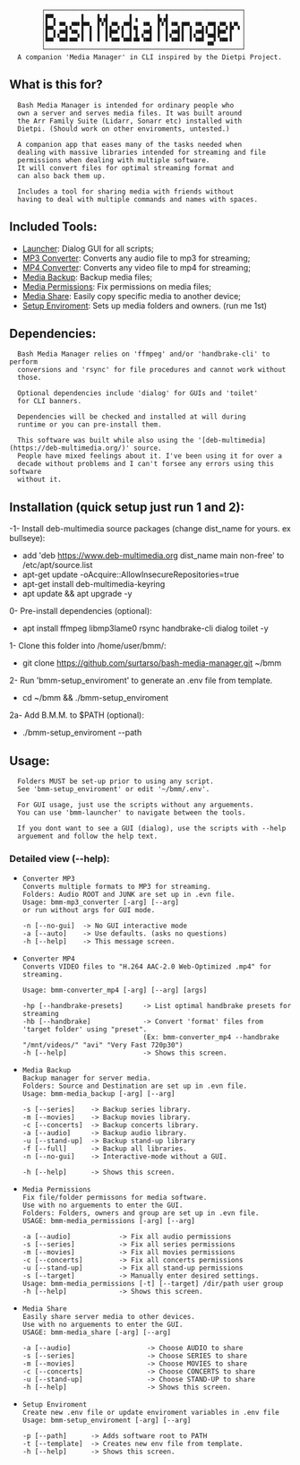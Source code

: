             ┌─────────────────────────────────────────────────┐
            │▛▀▖      ▌   ▙▗▌     ▌▗     ▙▗▌                  │
            │▙▄▘▝▀▖▞▀▘▛▀▖ ▌▘▌▞▀▖▞▀▌▄ ▝▀▖ ▌▘▌▝▀▖▛▀▖▝▀▖▞▀▌▞▀▖▙▀▖│
            │▌ ▌▞▀▌▝▀▖▌ ▌ ▌ ▌▛▀ ▌ ▌▐ ▞▀▌ ▌ ▌▞▀▌▌ ▌▞▀▌▚▄▌▛▀ ▌  │
            │▀▀ ▝▀▘▀▀ ▘ ▘ ▘ ▘▝▀▘▝▀▘▀▘▝▀▘ ▘ ▘▝▀▘▘ ▘▝▀▘▗▄▘▝▀▘▘  │
            └─────────────────────────────────────────────────┘
      A companion 'Media Manager' in CLI inspired by the Dietpi Project.

## What is this for?
      Bash Media Manager is intended for ordinary people who
      own a server and serves media files. It was built around
      the Arr Family Suite (Lidarr, Sonarr etc) installed with
      Dietpi. (Should work on other enviroments, untested.)

      A companion app that eases many of the tasks needed when
      dealing with massive libraries intended for streaming and file 
      permissions when dealing with multiple software.
      It will convert files for optimal streaming format and
      can also back them up.

      Includes a tool for sharing media with friends without
      having to deal with multiple commands and names with spaces.

## Included Tools:
- [Launcher](): Dialog GUI for all scripts;
- [MP3 Converter](): Converts any audio file to mp3 for streaming;
- [MP4 Converter](): Converts any video file to mp4 for streaming;
- [Media Backup](): Backup media files;
- [Media Permissions](): Fix permissions on media files;
- [Media Share](): Easily copy specific media to another device;
- [Setup Enviroment](): Sets up media folders and owners. (run me 1st)

## Dependencies:
      Bash Media Manager relies on 'ffmpeg' and/or 'handbrake-cli' to perform 
      conversions and 'rsync' for file procedures and cannot work without 
      those.
      
      Optional dependencies include 'dialog' for GUIs and 'toilet'
      for CLI banners.

      Dependencies will be checked and installed at will during
      runtime or you can pre-install them.
      
      This software was built while also using the '[deb-multimedia](https://deb-multimedia.org/)' source.
      People have mixed feelings about it. I've been using it for over a
      decade without problems and I can't forsee any errors using this software
      without it.

## Installation (quick setup just run 1 and 2):
-1- Install deb-multimedia source packages (change dist_name for yours. ex bullseye):
- add 'deb https://www.deb-multimedia.org dist_name main non-free' to /etc/apt/source.list
- apt-get update -oAcquire::AllowInsecureRepositories=true
- apt-get install deb-multimedia-keyring
- apt update && apt upgrade -y

0- Pre-install dependencies (optional):
- apt install ffmpeg libmp3lame0 rsync handbrake-cli dialog toilet -y

1- Clone this folder into /home/user/bmm/: 
- git clone https://github.com/surtarso/bash-media-manager.git ~/bmm

2- Run 'bmm-setup_enviroment' to generate an .env file from template.
- cd ~/bmm && ./bmm-setup_enviroment

2a- Add B.M.M. to $PATH (optional):
- ./bmm-setup_enviroment --path

## Usage:
      Folders MUST be set-up prior to using any script.
      See 'bmm-setup_enviroment' or edit '~/bmm/.env'.

      For GUI usage, just use the scripts without any arguements. 
      You can use 'bmm-launcher' to navigate between the tools.
      
      If you dont want to see a GUI (dialog), use the scripts with --help
      arguement and follow the help text.

### Detailed view (--help):
-     Converter MP3
      Converts multiple formats to MP3 for streaming.
      Folders: Audio ROOT and JUNK are set up in .evn file.
      Usage: bmm-mp3_converter [-arg] [--arg]
      or run without args for GUI mode.

      -n [--no-gui]  -> No GUI interactive mode
      -a [--auto]    -> Use defaults. (asks no questions)
      -h [--help]    -> This message screen.

-     Converter MP4
      Converts VIDEO files to "H.264 AAC-2.0 Web-Optimized .mp4" for streaming.

      Usage: bmm-converter_mp4 [-arg] [--arg] [args]

      -hp [--handbrake-presets]     -> List optimal handbrake presets for streaming
      -hb [--handbrake]             -> Convert 'format' files from 'target folder' using "preset".
                                    (Ex: bmm-converter_mp4 --handbrake "/mnt/videos/" "avi" "Very Fast 720p30")
      -h [--help]                   -> Shows this screen.

-     Media Backup
      Backup manager for server media.
      Folders: Source and Destination are set up in .evn file.
      Usage: bmm-media_backup [-arg] [--arg]

      -s [--series]    -> Backup series library.
      -m [--movies]    -> Backup movies library.
      -c [--concerts]  -> Backup concerts library.
      -a [--audio]     -> Backup audio library.
      -u [--stand-up]  -> Backup stand-up library
      -f [--full]      -> Backup all libraries.
      -n [--no-gui]    -> Interactive-mode without a GUI.

      -h [--help]      -> Shows this screen.

-     Media Permissions
      Fix file/folder permissons for media software.
      Use with no arguements to enter the GUI.
      Folders: Folders, owners and group are set up in .evn file.
      USAGE: bmm-media_permissions [-arg] [--arg]

      -a [--audio]            -> Fix all audio permissions
      -s [--series]           -> Fix all series permissions
      -m [--movies]           -> Fix all movies permissions
      -c [--concerts]         -> Fix all concerts permissions
      -u [--stand-up]         -> Fix all stand-up permissions
      -s [--target]           -> Manually enter desired settings.
      Usage: bmm-media_permissions [-t] [--target] /dir/path user group
      -h [--help]             -> Shows this screen.

-     Media Share
      Easily share server media to other devices.
      Use with no arguements to enter the GUI.
      USAGE: bmm-media_share [-arg] [--arg]

      -a [--audio]                   -> Choose AUDIO to share
      -s [--series]                  -> Choose SERIES to share
      -m [--movies]                  -> Choose MOVIES to share
      -c [--concerts]                -> Choose CONCERTS to share
      -u [--stand-up]                -> Choose STAND-UP to share
      -h [--help]                    -> Shows this screen.

-     Setup Enviroment
      Create new .env file or update enviroment variables in .env file
      Usage: bmm-setup_enviroment [-arg] [--arg]

      -p [--path]      -> Adds software root to PATH
      -t [--template]  -> Creates new env file from template.
      -h [--help]      -> Shows this screen.
